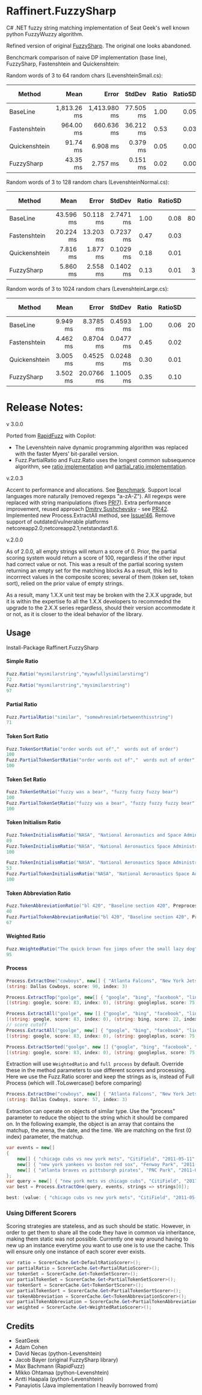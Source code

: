 # Raffinert.FuzzySharp

C# .NET fuzzy string matching implementation of Seat Geek's well known python FuzzyWuzzy algorithm. 

Refined version of original [FuzzySharp](https://github.com/JakeBayer/FuzzySharp). The original one looks abandoned.

Benchcmark comparison of naive DP implementation (base line), FuzzySharp, Fastenshtein and Quickenshtein:

Random words of 3 to 64 random chars (LevenshteinSmall.cs):

| Method        | Mean        | Error        | StdDev    | Ratio | RatioSD | Gen0        | Gen1        | Allocated    | Alloc Ratio |
|-------------- |------------:|-------------:|----------:|------:|--------:|------------:|------------:|-------------:|------------:|
| BaseLine      | 1,813.26 ms | 1,413.980 ms | 77.505 ms |  1.00 |    0.05 | 330000.0000 | 265000.0000 | 2070298480 B |       1.000 |
| Fastenshtein  |   964.00 ms |   660.636 ms | 36.212 ms |  0.53 |    0.03 |           - |           - |      93256 B |       0.000 |
| Quickenshtein |    91.74 ms |     6.908 ms |  0.379 ms |  0.05 |    0.00 |           - |           - |        123 B |       0.000 |
| FuzzySharp    |    43.35 ms |     2.757 ms |  0.151 ms |  0.02 |    0.00 |   1416.6667 |           - |    9341905 B |       0.005 |

Random words of 3 to 128 random chars (LevenshteinNormal.cs):

| Method        | Mean      | Error     | StdDev    | Ratio | RatioSD | Gen0      | Gen1     | Allocated  | Alloc Ratio |
|-------------- |----------:|----------:|----------:|------:|--------:|----------:|---------:|-----------:|------------:|
| BaseLine      | 43.596 ms | 50.118 ms | 2.7471 ms |  1.00 |    0.08 | 8000.0000 | 769.2308 | 50620095 B |       1.000 |
| Fastenshtein  | 20.224 ms | 13.203 ms | 0.7237 ms |  0.47 |    0.03 |         - |        - |    16076 B |       0.000 |
| Quickenshtein |  7.816 ms |  1.877 ms | 0.1029 ms |  0.18 |    0.01 |         - |        - |       17 B |       0.000 |
| FuzzySharp    |  5.860 ms |  2.558 ms | 0.1402 ms |  0.13 |    0.01 |  320.3125 |        - |  2013603 B |       0.040 |

Random words of 3 to 1024 random chars (LevenshteinLarge.cs):

| Method        | Mean     | Error      | StdDev    | Ratio | RatioSD | Gen0      | Gen1    | Allocated  | Alloc Ratio |
|-------------- |---------:|-----------:|----------:|------:|--------:|----------:|--------:|-----------:|------------:|
| BaseLine      | 9.949 ms |  8.3785 ms | 0.4593 ms |  1.00 |    0.06 | 2078.1250 | 46.8750 | 13036006 B |       1.000 |
| Fastenshtein  | 4.462 ms |  0.8704 ms | 0.0477 ms |  0.45 |    0.02 |         - |       - |     8939 B |       0.001 |
| Quickenshtein | 3.005 ms |  0.4525 ms | 0.0248 ms |  0.30 |    0.01 |         - |       - |        4 B |       0.000 |
| FuzzySharp    | 3.502 ms | 20.0766 ms | 1.1005 ms |  0.35 |    0.10 |         - |       - |          - |       0.000 |

# Release Notes:
v 3.0.0

Ported from [RapidFuzz](https://github.com/rapidfuzz/RapidFuzz) with Copilot:

- The Levenshtein naive dynamic programming algorithm was replaced with the faster Myers' bit-parallel version.
- Fuzz.PartialRatio and Fuzz.Ratio uses the longest common subsequence algorithm, see [ratio implementation](https://github.com/rapidfuzz/RapidFuzz/blob/main/api_differences.md#ratio-implementation) and [partial_ratio implememtation](https://github.com/rapidfuzz/RapidFuzz/blob/main/api_differences.md#partial_ratio-implementation).

v.2.0.3

Accent to performance and allocations. See [Benchmark](https://github.com/Raffinert/FuzzySharp/blob/dc2b858dc4cc56d8cdf26411904e255a019b0549/FuzzySharp.Benchmarks/BenchmarkDotNet.Artifacts/results/Raffinert.FuzzySharp.Benchmarks.BenchmarkAll-report-github.md).
Support local languages more naturally (removed regexps "a-zA-Z"). All regexps were replaced with string manipulations (fixes [PR!7](https://github.com/JakeBayer/FuzzySharp/pull/7)).
Extra performance improvement, reused approach [Dmitry Sushchevsky](https://github.com/blowin) - see [PR!42](https://github.com/JakeBayer/FuzzySharp/pull/42).
Implemented new Process.ExtractAll method, see [Issue!46](https://github.com/JakeBayer/FuzzySharp/issues/46).
Remove support of outdated/vulnerable platforms netcoreapp2.0;netcoreapp2.1;netstandard1.6.

v.2.0.0

As of 2.0.0, all empty strings will return a score of 0. Prior, the partial scoring system would return a score of 100, regardless if the other input had correct value or not. This was a result of the partial scoring system returning an empty set for the matching blocks As a result, this led to incorrrect values in the composite scores; several of them (token set, token sort), relied on the prior value of empty strings.

As a result, many 1.X.X unit test may be broken with the 2.X.X upgrade, but it is within the expertise fo all the 1.X.X developers to recommednd the upgrade to the 2.X.X series regardless, should their version accommodate it or not, as it is closer to the ideal behavior of the library.


## Usage

Install-Package Raffinert.FuzzySharp

#### Simple Ratio
```csharp
Fuzz.Ratio("mysmilarstring","myawfullysimilarstirng")
72
Fuzz.Ratio("mysmilarstring","mysimilarstring")
97
```

#### Partial Ratio
```csharp
Fuzz.PartialRatio("similar", "somewhresimlrbetweenthisstring")
71
```

#### Token Sort Ratio
```csharp
Fuzz.TokenSortRatio("order words out of","  words out of order")
100
Fuzz.PartialTokenSortRatio("order words out of","  words out of order")
100
```

#### Token Set Ratio
```csharp
Fuzz.TokenSetRatio("fuzzy was a bear", "fuzzy fuzzy fuzzy bear")
100
Fuzz.PartialTokenSetRatio("fuzzy was a bear", "fuzzy fuzzy fuzzy bear")
100
```

#### Token Initialism Ratio
```csharp
Fuzz.TokenInitialismRatio("NASA", "National Aeronautics and Space Administration");
89
Fuzz.TokenInitialismRatio("NASA", "National Aeronautics Space Administration");
100

Fuzz.TokenInitialismRatio("NASA", "National Aeronautics Space Administration, Kennedy Space Center, Cape Canaveral, Florida 32899");
53
Fuzz.PartialTokenInitialismRatio("NASA", "National Aeronautics Space Administration, Kennedy Space Center, Cape Canaveral, Florida 32899");
100
```

#### Token Abbreviation Ratio
```csharp
Fuzz.TokenAbbreviationRatio("bl 420", "Baseline section 420", PreprocessMode.Full);
40
Fuzz.PartialTokenAbbreviationRatio("bl 420", "Baseline section 420", PreprocessMode.Full);
67      
```


#### Weighted Ratio
```csharp
Fuzz.WeightedRatio("The quick brown fox jimps ofver the small lazy dog", "the quick brown fox jumps over the small lazy dog")
95
```

#### Process
```csharp
Process.ExtractOne("cowboys", new[] { "Atlanta Falcons", "New York Jets", "New York Giants", "Dallas Cowboys"})
(string: Dallas Cowboys, score: 90, index: 3)
```
```csharp
Process.ExtractTop("goolge", new[] { "google", "bing", "facebook", "linkedin", "twitter", "googleplus", "bingnews", "plexoogl" }, limit: 3);
[(string: google, score: 83, index: 0), (string: googleplus, score: 75, index: 5), (string: plexoogl, score: 43, index: 7)]
```
```csharp
Process.ExtractAll("goolge", new [] {"google", "bing", "facebook", "linkedin", "twitter", "googleplus", "bingnews", "plexoogl" })
[(string: google, score: 83, index: 0), (string: bing, score: 22, index: 1), (string: facebook, score: 29, index: 2), (string: linkedin, score: 29, index: 3), (string: twitter, score: 15, index: 4), (string: googleplus, score: 75, index: 5), (string: bingnews, score: 29, index: 6), (string: plexoogl, score: 43, index: 7)]
// score cutoff
Process.ExtractAll("goolge", new[] { "google", "bing", "facebook", "linkedin", "twitter", "googleplus", "bingnews", "plexoogl" }, cutoff: 40)
[(string: google, score: 83, index: 0), (string: googleplus, score: 75, index: 5), (string: plexoogl, score: 43, index: 7)]
```
```csharp
Process.ExtractSorted("goolge", new [] {"google", "bing", "facebook", "linkedin", "twitter", "googleplus", "bingnews", "plexoogl" })
[(string: google, score: 83, index: 0), (string: googleplus, score: 75, index: 5), (string: plexoogl, score: 43, index: 7), (string: facebook, score: 29, index: 2), (string: linkedin, score: 29, index: 3), (string: bingnews, score: 29, index: 6), (string: bing, score: 22, index: 1), (string: twitter, score: 15, index: 4)]
```

Extraction will use `WeightedRatio` and `full process` by default. Override these in the method parameters to use different scorers and processing.
Here we use the Fuzz.Ratio scorer and keep the strings as is, instead of Full Process (which will .ToLowercase() before comparing)
```csharp
Process.ExtractOne("cowboys", new[] { "Atlanta Falcons", "New York Jets", "New York Giants", "Dallas Cowboys" }, s => s, ScorerCache.Get<DefaultRatioScorer>());
(string: Dallas Cowboys, score: 57, index: 3)
```

Extraction can operate on objects of similar type. Use the "process" parameter to reduce the object to the string which it should be compared on. In the following example, the object is an array that contains the matchup, the arena, the date, and the time. We are matching on the first (0 index) parameter, the matchup.
```csharp
var events = new[]
{
    new[] { "chicago cubs vs new york mets", "CitiField", "2011-05-11", "8pm" },
    new[] { "new york yankees vs boston red sox", "Fenway Park", "2011-05-11", "8pm" },
    new[] { "atlanta braves vs pittsburgh pirates", "PNC Park", "2011-05-11", "8pm" },
};
var query = new[] { "new york mets vs chicago cubs", "CitiField", "2017-03-19", "8pm" };
var best = Process.ExtractOne(query, events, strings => strings[0]);

best: (value: { "chicago cubs vs new york mets", "CitiField", "2011-05-11", "8pm" }, score: 95, index: 0)
```

### Using Different Scorers
Scoring strategies are stateless, and as such should be static. However, in order to get them to share all the code they have in common via inheritance, making them static was not possible.
Currently one way around having to new up an instance everytime you want to use one is to use the cache. This will ensure only one instance of each scorer ever exists.
```csharp
var ratio = ScorerCache.Get<DefaultRatioScorer>();
var partialRatio = ScorerCache.Get<PartialRatioScorer>();
var tokenSet = ScorerCache.Get<TokenSetScorer>();
var partialTokenSet = ScorerCache.Get<PartialTokenSetScorer>();
var tokenSort = ScorerCache.Get<TokenSortScorer>();
var partialTokenSort = ScorerCache.Get<PartialTokenSortScorer>();
var tokenAbbreviation = ScorerCache.Get<TokenAbbreviationScorer>();
var partialTokenAbbreviation = ScorerCache.Get<PartialTokenAbbreviationScorer>();
var weighted = ScorerCache.Get<WeightedRatioScorer>();
```

## Credits

- SeatGeek
- Adam Cohen
- David Necas (python-Levenshtein)
- Jacob Bayer (original FuzzySharp library)
- Max Bachmann (RapidFuzz)
- Mikko Ohtamaa (python-Levenshtein)
- Antti Haapala (python-Levenshtein)
- Panayiotis (Java implementation I heavily borrowed from)
